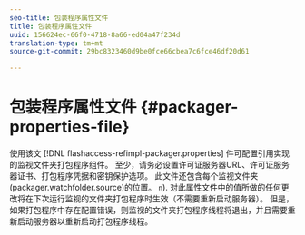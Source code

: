 ```yaml
---
seo-title: 包装程序属性文件
title: 包装程序属性文件
uuid: 156624ec-66f0-4718-8a66-ed04a47f234d
translation-type: tm+mt
source-git-commit: 29bc8323460d9be0fce66cbea7c6fce46df20d61

---
```



# 包装程序属性文件 {#packager-properties-file}

使用该文 [!DNL flashaccess-refimpl-packager.properties] 件可配置引用实现的监视文件夹打包程序组件。 至少，请务必设置许可证服务器URL、许可证服务器证书、打包程序凭据和密钥保护选项。 此文件还包含每个监视文件夹(packager.watchfolder.source)的位置。 `n`). 对此属性文件中的值所做的任何更改将在下次运行监视的文件夹打包程序时生效（不需要重新启动服务器）。 但是，如果打包程序中存在配置错误，则监视的文件夹打包程序线程将退出，并且需要重新启动服务器以重新启动打包程序线程。
